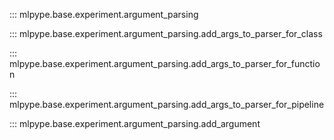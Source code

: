 ::: mlpype.base.experiment.argument_parsing

::: mlpype.base.experiment.argument_parsing.add_args_to_parser_for_class

::: mlpype.base.experiment.argument_parsing.add_args_to_parser_for_function

::: mlpype.base.experiment.argument_parsing.add_args_to_parser_for_pipeline

::: mlpype.base.experiment.argument_parsing.add_argument